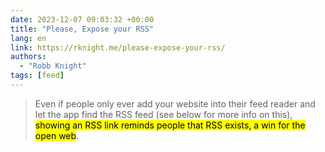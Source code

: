 ```yaml
---
date: 2023-12-07 09:03:32 +00:00
title: "Please, Expose your RSS"
lang: en
link: https://rknight.me/please-expose-your-rss/
authors:
  - "Robb Knight"
tags: [feed]
---
```


> Even if people only ever add your website into their feed reader and let the app find the RSS feed (see below for more info on this), <mark>showing an RSS link reminds people that RSS exists, a win for the open web</mark>.
